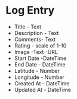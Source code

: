 # Log Entry
* Title - Text
* Description - Text 
* Comments- Text
* Rating - scale of 1-10
* Image -Text -URL
* Start Date -DateTime
* End Date - DateTime
* Latitude - Number
* Longitude - Number
* Created At - DateTime
* Updated At - DateTime